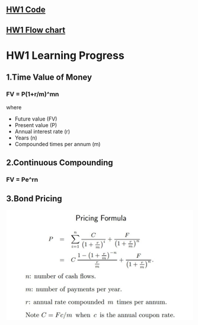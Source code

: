 ## [HW1 Code](https://github.com/fatdanny77/Financial_Engineering/blob/master/HW1/Finance%20Engineering%20HW1_ver5.ipynb)  
## [HW1 Flow chart](https://github.com/fatdanny77/Financial_Engineering/blob/master/HW1/Flow_Chart.jpg)  

# HW1 Learning Progress    
## 1.Time Value of Money
### **FV = P(1+r/m)^mn**
  
where
* Future value (FV)
* Present value (P)
* Annual interest rate (r)
* Years (n)
* Compounded times per annum (m)

## 2.Continuous Compounding
### **FV = Pe^rn**

## 3.Bond Pricing 
![GITHUB](https://github.com/fatdanny77/Financial_Engineering/blob/master/HW1/figures/%E6%9C%AA%E5%91%BD%E5%90%8D.jpg)
